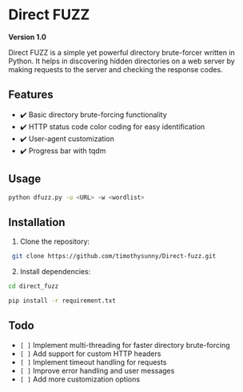 # Direct FUZZ

**Version 1.0**

Direct FUZZ is a simple yet powerful directory brute-forcer written in Python. It helps in discovering hidden directories on a web server by making requests to the server and checking the response codes.

## Features

- ✔️ Basic directory brute-forcing functionality
- ✔️ HTTP status code color coding for easy identification
- ✔️ User-agent customization
- ✔️ Progress bar with tqdm

 ## Usage

```bash
python dfuzz.py -u <URL> -w <wordlist>
```

## Installation

1. Clone the repository:
  ```sh
   git clone https://github.com/timothysunny/Direct-fuzz.git
 ```

2. Install dependencies:
  ```sh
  cd direct_fuzz
  ```
  ```sh
  pip install -r requirement.txt
  ```
## Todo

- `[ ]` Implement multi-threading for faster directory brute-forcing
- `[ ]` Add support for custom HTTP headers
- `[ ]` Implement timeout handling for requests
- `[ ]` Improve error handling and user messages
- `[ ]` Add more customization options


